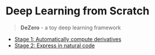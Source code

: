 # Deep Learning from Scratch
> **DeZero** - a toy deep learning framework

- [Stage 1: Automatically compute derivatives](./stage1.ipynb)
- [Stage 2: Express in natural code](./stage2.ipynb)